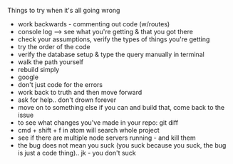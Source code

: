 Things to try when it's all going wrong

- work backwards - commenting out code (w/routes)
- console log --> see what you're getting & that you got there
- check your assumptions, verify the types of things you're getting
- try the order of the code
- verify the database setup & type the query manually in terminal
- walk the path yourself
- rebuild simply
- google
- don't just code for the errors
- work back to truth and then move forward
- ask for help.. don't drown forever
- move on to something else if you can and build that, come back to the issue
- to see what changes you've made in your repo: git diff
- cmd + shift + f in atom will search whole project
- see if there are multiple node servers running - and kill them
- the bug does not mean you suck (you suck because you suck, the bug is just a code thing).. jk - you don't suck
